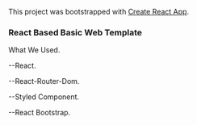 This project was bootstrapped with [Create React App](https://github.com/facebook/create-react-app).

### React Based Basic Web Template

What We Used.

--React.

--React-Router-Dom.

--Styled Component.

--React Bootstrap.  
